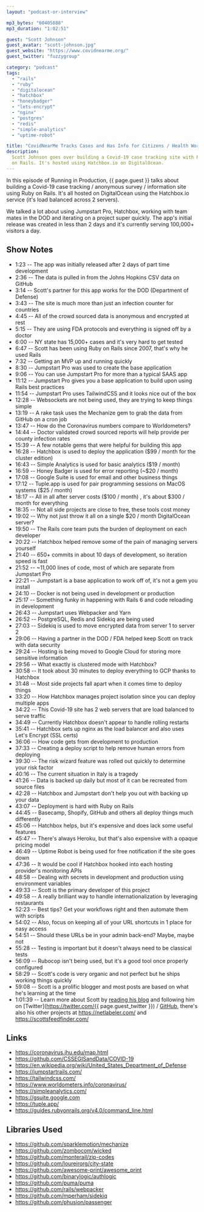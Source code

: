 ```yaml
---
layout: "podcast-or-interview"

mp3_bytes: "60405888"
mp3_duration: "1:02:51"

guest: "Scott Johnson"
guest_avatar: "scott-johnson.jpg"
guest_website: "https://www.covidnearme.org/"
guest_twitter: "fuzzygroup"

category: "podcast"
tags:
  - "rails"
  - "ruby"
  - "digitalocean"
  - "hatchbox"
  - "honeybadger"
  - "lets-encrypt"
  - "nginx"
  - "postgres"
  - "redis"
  - "simple-analytics"
  - "uptime-robot"

title: "CovidNearMe Tracks Cases and Has Info for Citizens / Health Workers"
description:
  Scott Johnson goes over building a Covid-19 case tracking site with Ruby
  on Rails. It's hosted using Hatchbox.io on DigitalOcean.
---
```


In this episode of Running in Production, {{ page.guest }} talks about building
a Covid-19 case tracking / anonymous survey / information site using Ruby on
Rails. It's all hosted on DigitalOcean using the Hatchbox.io service (it's
load balanced across 2 servers).

We talked a lot about using Jumpstart Pro, Hatchbox, working with team mates
in the DOD and iterating on a project super quickly. The app's initial release
was created in less than 2 days and it's currently serving 100,000+ visitors a
day.

## Show Notes

- 1:23 -- The app was initially released after 2 days of part time development
- 2:36 -- The data is pulled in from the Johns Hopkins CSV data on GitHub
- 3:14 -- Scott's partner for this app works for the DOD (Department of Defense)
- 3:43 -- The site is much more than just an infection counter for countries
- 4:45 -- All of the crowd sourced data is anonymous and encrypted at rest
- 5:15 -- They are using FDA protocols and everything is signed off by a doctor
- 6:00 -- NY state has 15,000+ cases and it's very hard to get tested
- 6:47 -- Scott has been using Ruby on Rails since 2007, that's why he used Rails
- 7:32 -- Getting an MVP up and running quickly
- 8:30 -- Jumpstart Pro was used to create the base application
- 9:06 -- You can use Jumpstart Pro for more than a typical SAAS app
- 11:12 -- Jumpstart Pro gives you a base application to build upon using Rails best practices
- 11:54 -- Jumpstart Pro uses TailwindCSS and it looks nice out of the box
- 12:28 -- Websockets are not being used, they are trying to keep things simple
- 13:19 -- A rake task uses the Mechanize gem to grab the data from GitHub on a cron job
- 13:47 -- How do the Coronavirus numbers compare to Worldometers?
- 14:44 -- Doctor validated crowd sourced reports will help provide per county infection rates
- 15:39 -- A few notable gems that were helpful for building this app
- 16:28 -- Hatchbox is used to deploy the application ($99 / month for the cluster edition)
- 16:43 -- Simple Analytics is used for basic analytics ($19 / month)
- 16:59 -- Honey Badger is used for error reporting (~$20 / month)
- 17:08 -- Google Suite is used for email and other business things
- 17:12 -- Tuple.app is used for pair programming sessions on MacOS systems ($25 / month)
- 18:17 -- All in all after server costs ($100 / month) , it's about $300 / month for everything
- 18:35 -- Not all side projects are close to free, these tools cost money
- 19:02 -- Why not just throw it all on a single $20 / month DigitalOcean server?
- 19:50 -- The Rails core team puts the burden of deployment on each developer
- 20:22 -- Hatchbox helped remove some of the pain of managing servers yourself
- 21:40 -- 650+ commits in about 10 days of development, so iteration speed is fast
- 21:52 -- ~11,000 lines of code, most of which are separate from Jumpstart Pro
- 22:21 -- Jumpstart is a base application to work off of, it's not a gem you install
- 24:10 -- Docker is not being used in development or production
- 25:17 -- Something funky in happening with Rails 6 and code reloading in development
- 26:43 -- Jumpstart uses Webpacker and Yarn
- 26:52 -- PostgreSQL, Redis and Sidekiq are being used
- 27:03 -- Sidekiq is used to move encrypted data from server 1 to server 2
- 29:06 -- Having a partner in the DOD / FDA helped keep Scott on track with data security
- 29:24 -- Hosting is being moved to Google Cloud for storing more sensitive information
- 29:56 -- What exactly is clustered mode with Hatchbox?
- 30:58 -- It took about 30 minutes to deploy everything to GCP thanks to Hatchbox
- 31:48 -- Most side projects fall apart when it comes time to deploy things
- 33:20 -- How Hatchbox manages project isolation since you can deploy multiple apps
- 34:22 -- This Covid-19 site has 2 web servers that are load balanced to serve traffic
- 34:49 -- Currently Hatchbox doesn't appear to handle rolling restarts
- 35:41 -- Hatchbox sets up nginx as the load balancer and also uses Let's Encrypt (SSL certs)
- 36:06 -- How code gets from development to production
- 37:33 -- Creating a deploy script to help remove human errors from deploying
- 39:30 -- The risk wizard feature was rolled out quickly to determine your risk factor
- 40:16 -- The current situation in Italy is a tragedy
- 41:26 -- Data is backed up daily but most of it can be recreated from source files
- 42:28 -- Hatchbox and Jumpstart don't help you out with backing up your data
- 43:07 -- Deployment is hard with Ruby on Rails
- 44:45 -- Basecamp, Shopify, GitHub and others all deploy things much differently
- 45:06 -- Hatchbox helps, but it's expensive and does lack some useful features
- 45:47 -- There's always Heroku, but that's also expensive with a opaque pricing model
- 46:49 -- Uptime Robot is being used for free notification if the site goes down
- 47:36 -- It would be cool if Hatchbox hooked into each hosting provider's monitoring APIs
- 48:58 -- Dealing with secrets in development and production using environment variables
- 49:33 -- Scott is the primary developer of this project
- 49:58 -- A really brilliant way to handle internationalization by leveraging restaurants
- 52:23 -- Best tips? Get your workflows right and then automate them with scripts
- 54:02 -- Also, focus on keeping all of your URL shortcuts in 1 place for easy access
- 54:51 -- Should these URLs be in your admin back-end? Maybe, maybe not
- 55:28 -- Testing is important but it doesn't always need to be classical tests
- 56:09 -- Rubocop isn't being used, but it's a good tool once properly configured
- 58:29 -- Scott's code is very organic and not perfect but he ships working things quickly
- 59:08 -- Scott is a prolific blogger and most posts are based on what he's learning at the time
- 1:01:39 -- Learn more about Scott by [reading his blog](https://fuzzyblog.io/blog/) and following him on [Twitter](https://twitter.com/{{ page.guest_twitter }}) / [GitHub](https://github.com/fuzzygroup), there's also his other projects at <https://netlabeler.com/> and <https://scottsfeedfinder.com/>

## Links

- <https://coronavirus.jhu.edu/map.html>
- <https://github.com/CSSEGISandData/COVID-19>
- <https://en.wikipedia.org/wiki/United_States_Department_of_Defense>
- <https://jumpstartrails.com/>
- <https://tailwindcss.com/>
- <https://www.worldometers.info/coronavirus/>
- <https://simpleanalytics.com/>
- <https://gsuite.google.com>
- <https://tuple.app/>
- <https://guides.rubyonrails.org/v4.0/command_line.html>

## Libraries Used

- <https://github.com/sparklemotion/mechanize>
- <https://github.com/zombocom/wicked>
- <https://github.com/monterail/zip-codes>
- <https://github.com/loureirorg/city-state>
- <https://github.com/awesome-print/awesome_print>
- <https://github.com/binarylogic/authlogic>
- <https://github.com/puma/puma>
- <https://github.com/rails/webpacker>
- <https://github.com/mperham/sidekiq>
- <https://github.com/phusion/passenger>
